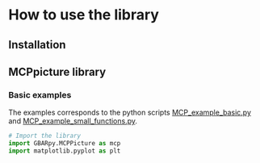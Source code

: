 # How to use the library

## Installation
## MCPpicture library
### Basic examples
The examples corresponds to the python scripts [MCP_example_basic.py](https://github.com/sniang/GBARpy/blob/3be859b67a0037ad0769b641c9f237496ce881ea/example/MCP_example_basic.py) and [MCP_example_small_functions.py](https://github.com/sniang/GBARpy/blob/3be859b67a0037ad0769b641c9f237496ce881ea/example/MCP_example_small_functions.py).

```python
# Import the library
import GBARpy.MCPPicture as mcp
import matplotlib.pyplot as plt
```

